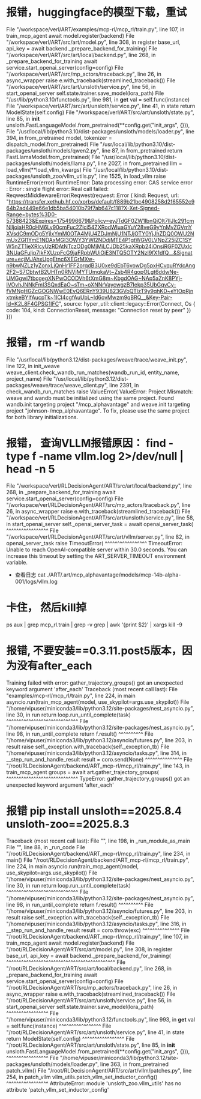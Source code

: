 # 报错，huggingface的模型下载，重试
 File "/workspace/verl/ART/examples/mcp-rl/mcp_rl/train.py", line 107, in train_mcp_agent
    await model.register(backend)
  File "/workspace/verl/ART/src/art/model.py", line 308, in register
    base_url, api_key = await backend._prepare_backend_for_training(
  File "/workspace/verl/ART/src/art/local/backend.py", line 268, in _prepare_backend_for_training
    await service.start_openai_server(config=config)
  File "/workspace/verl/ART/src/mp_actors/traceback.py", line 26, in async_wrapper
    raise e.with_traceback(streamlined_traceback())
  File "/workspace/verl/ART/src/art/unsloth/service.py", line 56, in start_openai_server
    self.state.trainer.save_model(lora_path)
  File "/usr/lib/python3.10/functools.py", line 981, in __get__
    val = self.func(instance)
  File "/workspace/verl/ART/src/art/unsloth/service.py", line 41, in state
    return ModelState(self.config)
  File "/workspace/verl/ART/src/art/unsloth/state.py", line 85, in __init__
    unsloth.FastLanguageModel.from_pretrained(**config.get("init_args", {})),
  File "/usr/local/lib/python3.10/dist-packages/unsloth/models/loader.py", line 394, in from_pretrained
    model, tokenizer = dispatch_model.from_pretrained(
  File "/usr/local/lib/python3.10/dist-packages/unsloth/models/qwen2.py", line 87, in from_pretrained
    return FastLlamaModel.from_pretrained(
  File "/usr/local/lib/python3.10/dist-packages/unsloth/models/llama.py", line 2027, in from_pretrained
    llm = load_vllm(**load_vllm_kwargs)
  File "/usr/local/lib/python3.10/dist-packages/unsloth_zoo/vllm_utils.py", line 1525, in load_vllm
    raise RuntimeError(error)
RuntimeError: Data processing error: CAS service error : Error : single flight error: Real call failed: ReqwestMiddlewareError(Reqwest(reqwest::Error { kind: Request, url: "https://transfer.xethub.hf.co/xorbs/default/f889b21bc4908258d2f65552c964b2ad449e66e1db5ba54010b79f7ab647c118?X-Xet-Signed-Range=bytes%3D0-57388423&Expires=1754996679&Policy=eyJTdGF0ZW1lbnQiOlt7IlJlc291cmNlIjoiaHR0cHM6Ly90cmFuc2Zlci54ZXRodWIuaGYuY28veG9yYnMvZGVmYXVsdC9mODg5YjIxYmM0OTA4MjU4ZDJmNjU1NTJjOTY0YjJhZDQ0OWU2NmUxZGI1YmE1NDAxMGI3OWY3YWI2NDdjMTE4P1gtWGV0LVNpZ25lZC1SYW5nZT1ieXRlcyUzRDAtNTczODg0MjMiLCJDb25kaXRpb24iOnsiRGF0ZUxlc3NUaGFuIjp7IkFXUzpFcG9jaFRpbWUiOjE3NTQ5OTY2Nzl9fX1dfQ__&Signature=ecjMJAhxUpgEtnc6XEGrMXw-n9bwNZLz1yZonxLjQnHr1FF2orqdB3U0xe9dEbT6vowDg5pxHCvquRYdcAng2F2~S7CbtwtB2UHTn0RNVjMYTUmqkaVt~Zsb4R4gopOLgt6ddwNe-UMGgwi7tbcgegXNPwOCODVh6tXmG8m~KbgdOAG~NAp5aZnK8PYj-IVOvhJNNkFmI3SQxdEaO~sTm~oXNNrVaycwgzB7Iekp35UbGqvCy-fVMNgHGZcGOGNWwE0EvQ6ERnY939U823GVoQTlzT9y9qhKD~eYIOpRjnxtmkeBYIfAucpTk~1ICl4cgfAuUbL~Id6ovMwzm9qBRQ__&Key-Pair-Id=K2L8F4GPSG1IFC", source: hyper_util::client::legacy::Error(Connect, Os { code: 104, kind: ConnectionReset, message: "Connection reset by peer" }) }))

# 报错，rm -rf wandb
  File "/usr/local/lib/python3.12/dist-packages/weave/trace/weave_init.py", line 122, in init_weave
    weave_client.check_wandb_run_matches(wandb_run_id, entity_name, project_name)
  File "/usr/local/lib/python3.12/dist-packages/weave/trace/weave_client.py", line 2391, in check_wandb_run_matches
    raise ValueError(
ValueError: Project Mismatch: weave and wandb must be initialized using the same project. Found wandb.init targeting project "/mcp_alphavantage" and weave.init targeting project "johnson-/mcp_alphavantage". To fix, please use the same project for both library initializations.

# 报错， 查询VLLM报错原因： find -type f -name vllm.log 2>/dev/null | head -n 5
  File "/workspace/verl/RLDecisionAgent/ART/src/art/local/backend.py", line 268, in _prepare_backend_for_training
    await service.start_openai_server(config=config)
  File "/workspace/verl/RLDecisionAgent/ART/src/mp_actors/traceback.py", line 26, in async_wrapper
    raise e.with_traceback(streamlined_traceback())
  File "/workspace/verl/RLDecisionAgent/ART/src/art/unsloth/service.py", line 58, in start_openai_server
    self._openai_server_task = await openai_server_task(
    ^^^^^^^^^^^^^^^^^
  File "/workspace/verl/RLDecisionAgent/ART/src/art/vllm/server.py", line 82, in openai_server_task
    raise TimeoutError(
    ^^^^^^^^^^^^^^^^^
TimeoutError: Unable to reach OpenAI-compatible server within 30.0 seconds. You can increase this timeout by setting the ART_SERVER_TIMEOUT environment variable.

- 查看日志
cat ./ART/.art/mcp_alphavantage/models/mcp-14b-alpha-001/logs/vllm.log

# 卡住， 然后kill掉
ps aux | grep mcp_rl.train | grep -v grep | awk '{print $2}' | xargs kill -9


# 报错, 不要安装==0.3.11.post5版本，因为没有after_each
Training failed with error: gather_trajectory_groups() got an unexpected keyword argument 'after_each'
Traceback (most recent call last):
  File "examples/mcp-rl/mcp_rl/train.py", line 224, in main
    asyncio.run(train_mcp_agent(model, use_skypilot=args.use_skypilot))
  File "/home/vipuser/miniconda3/lib/python3.12/site-packages/nest_asyncio.py", line 30, in run
    return loop.run_until_complete(task)
           ^^^^^^^^^^^^^^^^^^^^^^^^^^^^^
  File "/home/vipuser/miniconda3/lib/python3.12/site-packages/nest_asyncio.py", line 98, in run_until_complete
    return f.result()
           ^^^^^^^^^^
  File "/home/vipuser/miniconda3/lib/python3.12/asyncio/futures.py", line 203, in result
    raise self._exception.with_traceback(self._exception_tb)
  File "/home/vipuser/miniconda3/lib/python3.12/asyncio/tasks.py", line 314, in __step_run_and_handle_result
    result = coro.send(None)
             ^^^^^^^^^^^^^^^
  File "/root/RLDecisionAgent/backend/ART_mcp-rl/mcp_rl/train.py", line 143, in train_mcp_agent
    groups = await art.gather_trajectory_groups(
                   ^^^^^^^^^^^^^^^^^^^^^^^^^^^^^
TypeError: gather_trajectory_groups() got an unexpected keyword argument 'after_each'


# 报错 pip install unsloth==2025.8.4 unsloth-zoo==2025.8.3
Traceback (most recent call last):
  File "<frozen runpy>", line 198, in _run_module_as_main
  File "<frozen runpy>", line 88, in _run_code
  File "/root/RLDecisionAgent/backend/ART_mcp-rl/mcp_rl/train.py", line 234, in <module>
    main()
  File "/root/RLDecisionAgent/backend/ART_mcp-rl/mcp_rl/train.py", line 224, in main
    asyncio.run(train_mcp_agent(model, use_skypilot=args.use_skypilot))
  File "/home/vipuser/miniconda3/lib/python3.12/site-packages/nest_asyncio.py", line 30, in run
    return loop.run_until_complete(task)
           ^^^^^^^^^^^^^^^^^^^^^^^^^^^^^
  File "/home/vipuser/miniconda3/lib/python3.12/site-packages/nest_asyncio.py", line 98, in run_until_complete
    return f.result()
           ^^^^^^^^^^
  File "/home/vipuser/miniconda3/lib/python3.12/asyncio/futures.py", line 203, in result
    raise self._exception.with_traceback(self._exception_tb)
  File "/home/vipuser/miniconda3/lib/python3.12/asyncio/tasks.py", line 316, in __step_run_and_handle_result
    result = coro.throw(exc)
             ^^^^^^^^^^^^^^^
  File "/root/RLDecisionAgent/backend/ART_mcp-rl/mcp_rl/train.py", line 107, in train_mcp_agent
    await model.register(backend)
  File "/root/RLDecisionAgent/ART/src/art/model.py", line 308, in register
    base_url, api_key = await backend._prepare_backend_for_training(
                        ^^^^^^^^^^^^^^^^^^^^^^^^^^^^^^^^^^^^^^^^^^^^
  File "/root/RLDecisionAgent/ART/src/art/local/backend.py", line 268, in _prepare_backend_for_training
    await service.start_openai_server(config=config)
  File "/root/RLDecisionAgent/ART/src/mp_actors/traceback.py", line 26, in async_wrapper
    raise e.with_traceback(streamlined_traceback())
  File "/root/RLDecisionAgent/ART/src/art/unsloth/service.py", line 56, in start_openai_server
    self.state.trainer.save_model(lora_path)
    ^^^^^^^^^^^^^^^^^
  File "/home/vipuser/miniconda3/lib/python3.12/functools.py", line 993, in __get__
    val = self.func(instance)
    ^^^^^^^^^^^^^^^^^
  File "/root/RLDecisionAgent/ART/src/art/unsloth/service.py", line 41, in state
    return ModelState(self.config)
    ^^^^^^^^^^^^^^^^^
  File "/root/RLDecisionAgent/ART/src/art/unsloth/state.py", line 85, in __init__
    unsloth.FastLanguageModel.from_pretrained(**config.get("init_args", {})),
    ^^^^^^^^^^^^^^^^^
  File "/home/vipuser/miniconda3/lib/python3.12/site-packages/unsloth/models/loader.py", line 363, in from_pretrained
    patch_vllm()
  File "/root/RLDecisionAgent/ART/src/art/vllm/patches.py", line 254, in patch_vllm
    vllm_utils.patch_vllm_set_inductor_config()
    ^^^^^^^^^^^^^^^^^
AttributeError: module 'unsloth_zoo.vllm_utils' has no attribute 'patch_vllm_set_inductor_config'